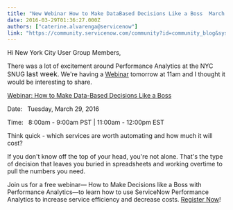 ```yaml
---
title: "New Webinar How to Make DataBased Decisions Like a Boss  March th at am"
date: 2016-03-29T01:36:27.000Z
authors: ["caterine.alvarenga@servicenow"]
link: "https://community.servicenow.com/community?id=community_blog&sys_id=5b8c6ae1dbd0dbc01dcaf3231f96193c"
---
```

<p>Hi New York City User Group Members,</p><p></p><p>There was a lot of excitement around Performance Analytics at the NYC SNUG <span style="font-size: 12pt;">last week</span>. We're having a <a title="fo.servicenow.com/LP=5122" href="http://info.servicenow.com/LP=5122">Webinar</a> tomorrow at 11am and I thought it would be interesting to share.</p><p></p><p><a title="fo.servicenow.com/LP=5122" href="http://info.servicenow.com/LP=5122">Webinar: How to Make Data-Based Decisions Like a Boss</a></p><p>Date:   Tuesday, March 29, 2016</p><p>Time:   8:00am - 9:00am PST | 11:00am - 12:00pm EST</p><p></p><p>Think quick - which services are worth automating and how much it will cost?</p><p></p><p>If you don't know off the top of your head, you're not alone. That's the type of decision that leaves you buried in spreadsheets and working overtime to pull the numbers you need.</p><p></p><p>Join us for a free webinar— How to Make Decisions like a Boss with Performance Analytics—to learn how to use ServiceNow Performance Analytics to increase service efficiency and decrease costs. <a title="fo.servicenow.com/LP=5122" href="http://info.servicenow.com/LP=5122">Register Now</a>!</p>